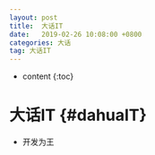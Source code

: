 ```yaml
---
layout: post
title:  大话IT
date:   2019-02-26 10:08:00 +0800
categories: 大话
tag: 大话IT
---
```


* content
{:toc}

大话IT						{#dahuaIT}
====================================
+ 开发为王




